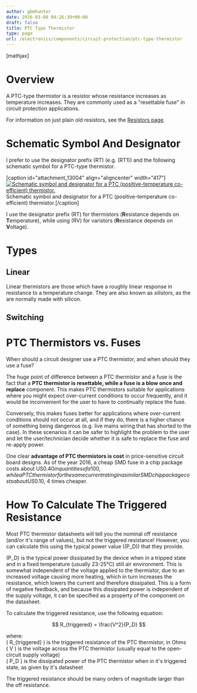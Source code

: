 ```yaml
---
author: gbmhunter
date: 2016-03-08 04:26:39+00:00
draft: false
title: PTC Type Thermistor
type: page
url: /electronics/components/circuit-protection/ptc-type-thermistor
---
```


[mathjax]

# Overview

A PTC-type thermistor is a resistor whose resistance increases as temperature increases. They are commonly used as a "resettable fuse" in circuit protection applications.

For information on just plain old resistors, see the [Resistors page](http://blog.mbedded.ninja/electronics/components/resistors).

# Schematic Symbol And Designator

I prefer to use the designator prefix \(RT\) (e.g. \(RT1\)) and the following schematic symbol for a PTC-type thermistor. 

[caption id="attachment_13004" align="aligncenter" width="417"][![Schematic symbol and designator for a PTC (positive-temperature co-efficient) thermistor.](http://blog.mbedded.ninja/wp-content/uploads/2016/03/positive-temperature-coefficient-ptc-component-schematic-symbol-and-designator.png)
](http://blog.mbedded.ninja/wp-content/uploads/2016/03/positive-temperature-coefficient-ptc-component-schematic-symbol-and-designator.png) Schematic symbol and designator for a PTC (positive-temperature co-efficient) thermistor.[/caption]

I use the designator prefix \(RT\) for thermistors (**R**esistance depends on **T**emperature), while using \(RV\) for varistors (**R**esistance depends on **V**oltage).

# Types

## Linear

Linear thermistors are those which have a roughly linear response in resistance to a temperature change. They are also known as _silistors_, as the are normally made with silicon.

## Switching

# PTC Thermistors vs. Fuses

When should a circuit designer use a PTC thermistor, and when should they use a fuse?

The huge point of difference between a PTC thermistor and a fuse is the fact that a **PTC thermistor is resettable, while a fuse is a blow once and replace** component. This makes PTC thermistors suitable for applications where you might expect over-current conditions to occur frequently, and it would be inconvenient for the user to have to continually replace the fuse.

Conversely, this makes fuses better for applications where over-current conditions should not occur at all, and if they do, there is a higher chance of something being dangerous (e.g. live mains wiring that has shorted to the case). In these scenarios it can be safer to highlight the problem to the user and let the user/technician decide whether it is safe to replace the fuse and re-apply power.

One clear **advantage of PTC thermistors is cost** in price-sensitive circuit board designs. As of the year 2016, a cheap SMD fuse in a chip package costs about US$0.40 in quantities of a 100, while a PTC thermistor for the same current rating in a similar SMD chip package costs about US$0.10, 4 times cheaper.

# How To Calculate The Triggered Resistance

Most PTC thermistor datasheets will tell you the nominal off resistance (and/or it's range of values), but not the triggered resistance! However, you can calculate this using the typical power value (\(P_D\)) that they provide.

\(P_D\) is the typical power dissipated by the device when in a tripped state and in a fixed temperature (usually 23-25°C) still air environment. This is somewhat independent of the voltage applied to the thermistor, due to an increased voltage causing more heating, which in turn increases the resistance, which lowers the current and therefore dissipated. This is a form of negative feedback, and because this dissipated power is independent of the supply voltage, it can be specified as a property of the component on the datasheet.

To calculate the triggered resistance, use the following equation:

$$ R_{triggered} = \frac{V^2}{P_D} $$

where:  
\( R_{triggered} \) is the triggered resistance of the PTC thermistor, in Ohms  
\( V \) is the voltage across the PTC thermistor (usually equal to the open-circuit supply voltage)  
\( P_D \) is the dissipated power of the PTC thermistor when in it's triggered state, as given by it's datasheet

The triggered resistance should be many orders of magnitude larger than the off resistance.
